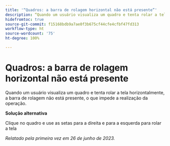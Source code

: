 ```yaml
---
title: '“Quadros: a barra de rolagem horizontal não está presente”'
description: “Quando um usuário visualiza um quadro e tenta rolar a tela horizontalmente, a barra de rolagem não está presente, o que impede a realização da operação.”
hidefromtoc: true
source-git-commit: f15168bdb9a7ae0f3b675cf44cfe4cfbf47fd313
workflow-type: ht
source-wordcount: '75'
ht-degree: 100%

---
```



# Quadros: a barra de rolagem horizontal não está presente

Quando um usuário visualiza um quadro e tenta rolar a tela horizontalmente, a barra de rolagem não está presente, o que impede a realização da operação.

**Solução alternativa**

Clique no quadro e use as setas para a direita e para a esquerda para rolar a tela

_Relatado pela primeira vez em 26 de junho de 2023._

